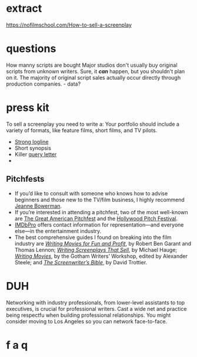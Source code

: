 # extract
https://nofilmschool.com/How-to-sell-a-screenplay
# questions

How manny scripts are bought
Major studios don't usually buy original scripts from unknown writers. Sure, it _**can**_ happen, but you shouldn't plan on it. The majority of original script sales actually occur directly through production companies. - data?

# press kit
To sell a screenplay you need to write a:
Your portfolio should include a variety of formats, like feature films, short films, and TV pilots.
- [Strong logline](https://screencraft.org/2020/02/26/the-simple-guide-to-writing-a-logline/)
- Short synopsis
- Killer [query letter](https://screencraft.org/2015/12/08/writing-the-perfect-query-letter-for-your-scripts/)
- 
## Pitchfests

- If you’d like to consult with someone who knows how to advise beginners and those new to the TV/film business, I highly recommend [Jeanne Bowerman](http://jeannevb.com/consultations).
- If you’re interested in attending a pitchfest, two of the most well-known are [The Great American Pitchfest](http://pitchfest.com/) and the [Hollywood Pitch Festival](http://fadeinonline.com/hollywood-pitch-festival).
- [IMDbPro](https://secure.imdb.com/signup/index.html) offers contact information for representation—and everyone else—in the entertainment industry.
- The best comprehensive guides I found on breaking into the film industry are [_Writing Movies for_ _Fun and_ _Profit_](http://amzn.to/1BeIcqS), by Robert Ben Garant and Thomas Lennon; _[Writing Screenplays That Sell](http://amzn.to/1Tp03kD)_, by Michael Hauge; _[Writing Movies](http://amzn.to/1ToZYxt)_, by the Gotham Writers’ Workshop, edited by Alexander Steele; and _[The Screenwriter’s Bible](http://amzn.to/1G9QEn3)_, by David Trottier.

# DUH
Networking with industry professionals, from lower-level assistants to top executives, is crucial for professional writers. Cast a wide net and practice being respectfu when building professional relationships. You might consider moving to Los Angeles so you can network face-to-face.


# f a q
